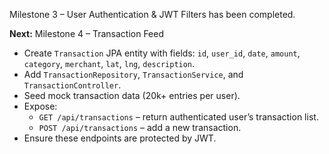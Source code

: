 Milestone 3 – User Authentication & JWT Filters has been completed.

**Next:** Milestone 4 – Transaction Feed

- Create `Transaction` JPA entity with fields: `id`, `user_id`, `date`, `amount`, `category`, `merchant`, `lat`, `lng`, `description`.
- Add `TransactionRepository`, `TransactionService`, and `TransactionController`.
- Seed mock transaction data (20k+ entries per user).
- Expose:
  - `GET /api/transactions` – return authenticated user’s transaction list.
  - `POST /api/transactions` – add a new transaction.
- Ensure these endpoints are protected by JWT.

